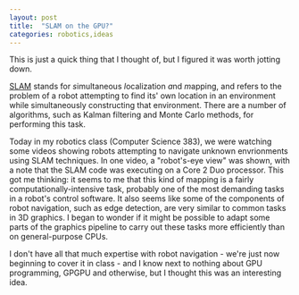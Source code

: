 ```yaml
---
layout: post
title:  "SLAM on the GPU?"
categories: robotics,ideas
---
```


This is just a quick thing that I thought of, but I figured it was worth jotting down. 

[SLAM](http://en.wikipedia.org/wiki/Simultaneous_localization_and_mapping) stands for <i>s</i>imultaneous <i>l</i>ocalization <i>a</i>nd <i>m</i>apping, and refers to the problem of a robot attempting to find its' own location in an environment while simultaneously constructing that environment. There are a number of algorithms, such as Kalman filtering and Monte Carlo methods, for performing this task.

Today in my robotics class (Computer Science 383), we were watching some videos showing robots attempting to navigate unknown envrionments using SLAM techniques. In one video, a "robot's-eye view" was shown, with a note that the SLAM code was executing on a Core 2 Duo processor. This got me thinking: it seems to me that this kind of mapping is a fairly computationally-intensive task, probably one of the most demanding tasks in a robot's control software. It also seems like some of the components of robot navigation, such as edge detection, are very similar to common tasks in 3D graphics. I began to wonder if it might be possible to adapt some parts of the graphics pipeline to carry out these tasks more efficiently than on general-purpose CPUs.

I don't have all that much expertise with robot navigation - we're just now beginning to cover it in class - and I know next to nothing about GPU programming, GPGPU and otherwise, but I thought this was an interesting idea.